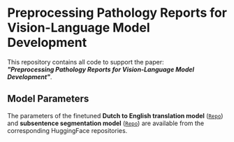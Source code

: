 # Preprocessing Pathology Reports for Vision-Language Model Development
This repository contains all code to support the paper:  
***"Preprocessing Pathology Reports for Vision-Language Model Development"***.

## Model Parameters
The parameters of the finetuned **Dutch to English translation model** ([`Repo`](https://huggingface.co/RTLucassen/opus-mt-nl-en-finetuned-melanocytic-lesion-reports)) and **subsentence segmentation model** ([`Repo`](https://huggingface.co/RTLucassen/flan-t5-large-finetuned-melanocytic-lesion-reports)) are available from the corresponding HuggingFace repositories. 
